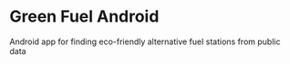 Green Fuel Android
=========================

Android app for finding eco-friendly alternative fuel stations from public data
